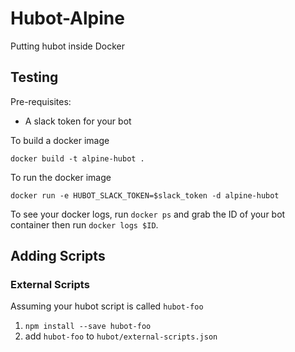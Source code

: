 # Hubot-Alpine

Putting hubot inside Docker

## Testing

Pre-requisites:

- A slack token for your bot

To build a docker image

```
docker build -t alpine-hubot .
```

To run the docker image

```
docker run -e HUBOT_SLACK_TOKEN=$slack_token -d alpine-hubot
```

To see your docker logs, run `docker ps` and grab the ID of your bot container then run `docker logs $ID`.

## Adding Scripts



### External Scripts

Assuming your hubot script is called `hubot-foo`

1. `npm install --save hubot-foo`
2.  add `hubot-foo` to `hubot/external-scripts.json`

